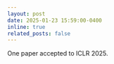```yaml
---
layout: post
date: 2025-01-23 15:59:00-0400
inline: true
related_posts: false
---
```


One paper accepted to ICLR 2025.
